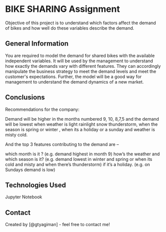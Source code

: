# BIKE SHARING Assignment
Objective of this project is to understand which factors affect the demand of bikes and how well do these variables describe the demand.


## General Information
You are required to model the demand for shared bikes with the available independent variables. It will be used by the management to understand how exactly the demands vary with different features. They can accordingly manipulate the business strategy to meet the demand levels and meet the customer's expectations. Further, the model will be a good way for management to understand the demand dynamics of a new market.



## Conclusions
Recommendations for the company:

Demand will be higher in the months numbered 9, 10, 8,7,5 and the demand will be lowest when weather is light rainlight snow thunderstorm, when the season is spring or winter , when its a holiday or a sunday and weather is misty cold.

And the top 3 features contributing to the demand are –

which month is it ? (e.g. demand highest in month 9)
how’s the weather and which season is it? (e.g. demand lowest in winter and spring or when its cold and misty and when there’s thunderstorm)
if it’s a holiday. (e.g. on Sundays demand is low)




## Technologies Used
Jupyter Notebook


## Contact
Created by [@gtyagiman] - feel free to contact me!
